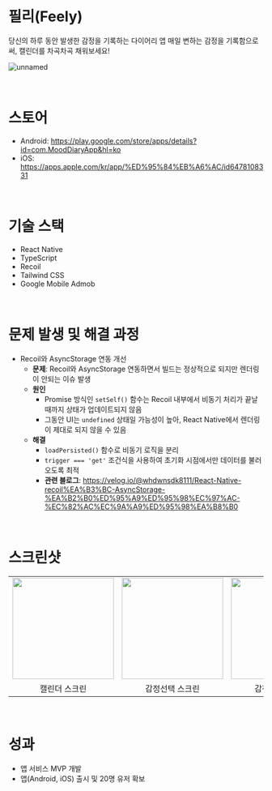 # 필리(Feely)
당신의 하루 동안 발생한 감정을 기록하는 다이어리 앱
매일 변하는 감정을 기록함으로써, 캘린더를 차곡차곡 채워보세요!

![unnamed](https://github.com/ParkJongJoon7128/mood-diary/assets/51289286/4f29602a-94b0-44c9-bce2-3d60042b9390)

<br/>

# 스토어
- Android: https://play.google.com/store/apps/details?id=com.MoodDiaryApp&hl=ko
- iOS: https://apps.apple.com/kr/app/%ED%95%84%EB%A6%AC/id6478108331

<br/>

# 기술 스택
- React Native
- TypeScript
- Recoil
- Tailwind CSS
- Google Mobile Admob

<br/>

# 문제 발생 및 해결 과정
- Recoil와 AsyncStorage 연동 개선
    - **문제**: Recoil와 AsyncStorage 연동하면서 빌드는 정상적으로 되지만 렌더링이 안되는 이슈 발생
    - **원인**
        - Promise 방식인 `setSelf()` 함수는 Recoil 내부에서 비동기 처리가 끝날 때까지 상태가 업데이트되지 않음
        - 그동안 UI는 `undefined` 상태일 가능성이 높아, React Native에서 렌더링이 제대로 되지 않을 수 있음
    - **해결**
        - `loadPersisted()` 함수로 비동기 로직을 분리
        - `trigger === 'get'` 조건식을 사용하여 초기화 시점에서만 데이터를 불러오도록 최적
        - **관련 블로그**: https://velog.io/@whdwnsdk8111/React-Native-recoil%EA%B3%BC-AsyncStorage-%EA%B2%B0%ED%95%A9%ED%95%98%EC%97%AC-%EC%82%AC%EC%9A%A9%ED%95%98%EA%B8%B0

<br/>

# 스크린샷

<table>
  <tr>
    <td><img src="https://github.com/user-attachments/assets/b9201a69-ab2b-412a-b45b-fe7e7ccaf920" width="200"/></td>
    <td><img src="https://github.com/user-attachments/assets/43dcdf0f-d794-4785-a050-5059f74c9adb" width="200"/></td>
    <td><img src="https://github.com/user-attachments/assets/47d56ad3-25d0-4418-af5d-1fba5166040f" width="200"/></td>
    <td><img src="https://github.com/user-attachments/assets/afa366d9-e3de-43f0-bbe7-412329886a4e" width="200"/></td>
  </tr>
  <tr>
    <td align="center">캘린더 스크린</td>
    <td align="center">감정선택 스크린</td>
    <td align="center">감정입력 스크린</td>
    <td align="center">감정수정 스크린</td>
  </tr>
</table>

<br/>

# 성과
- 앱 서비스 MVP 개발
- 앱(Android, iOS) 출시 및 20명 유저 확보
